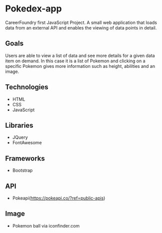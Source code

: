 # Pokedex-app
CareerFoundry first JavaScript Project. A small web application that loads data from an external API and enables the viewing of data points in detail.

## Goals
Users are able to view a list of data and see more details for a given data item on demand. In this case it is a list of Pokemon and clicking on a specific Pokemon gives more information such as height, abilities and an image.

## Technologies
* HTML
* CSS
* JavaScript

## Libraries
* JQuery
* FontAwesome

## Frameworks
* Bootstrap

## API
* Pokeapi(https://pokeapi.co/?ref=public-apis)

## Image
* Pokemon ball via iconfinder.com
